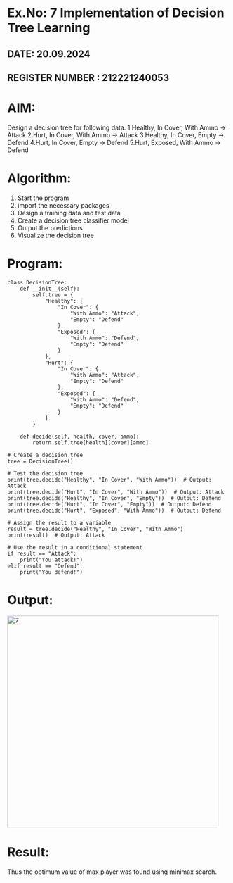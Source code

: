 # Ex.No: 7 Implementation of Decision Tree Learning 

## DATE: 20.09.2024
## REGISTER NUMBER : 212221240053

# AIM:
Design a decision tree for following data. 
1 Healthy, In Cover, With Ammo -> Attack
2.Hurt, In Cover, With Ammo -> Attack
3.Healthy, In Cover, Empty -> Defend
4.Hurt, In Cover, Empty -> Defend
5.Hurt, Exposed, With Ammo -> Defend

# Algorithm:
1. Start the program
2. import the necessary packages 
3. Design a training data and test data 
4. Create a decision tree classifier model
5. Output the predictions 
6. Visualize the decision tree
   
# Program:
```
class DecisionTree:
    def __init__(self):
        self.tree = {
            "Healthy": {
                "In Cover": {
                    "With Ammo": "Attack",
                    "Empty": "Defend"
                },
                "Exposed": {
                    "With Ammo": "Defend",
                    "Empty": "Defend"
                }
            },
            "Hurt": {
                "In Cover": {
                    "With Ammo": "Attack",
                    "Empty": "Defend"
                },
                "Exposed": {
                    "With Ammo": "Defend",
                    "Empty": "Defend"
                }
            }
        }

    def decide(self, health, cover, ammo):
        return self.tree[health][cover][ammo]

# Create a decision tree
tree = DecisionTree()

# Test the decision tree
print(tree.decide("Healthy", "In Cover", "With Ammo"))  # Output: Attack
print(tree.decide("Hurt", "In Cover", "With Ammo"))  # Output: Attack
print(tree.decide("Healthy", "In Cover", "Empty"))  # Output: Defend
print(tree.decide("Hurt", "In Cover", "Empty"))  # Output: Defend
print(tree.decide("Hurt", "Exposed", "With Ammo"))  # Output: Defend

# Assign the result to a variable
result = tree.decide("Healthy", "In Cover", "With Ammo")
print(result)  # Output: Attack

# Use the result in a conditional statement
if result == "Attack":
    print("You attack!")
elif result == "Defend":
    print("You defend!")
```

# Output:
<img width="481" alt="7" src="https://github.com/user-attachments/assets/dca72cd4-4c77-4849-b09a-24dc120471fa">

# Result:
Thus the optimum value of max player was found using minimax search.

